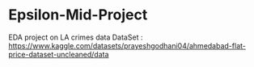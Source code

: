 # Epsilon-Mid-Project
EDA project on LA crimes data
DataSet : https://www.kaggle.com/datasets/prayeshgodhani04/ahmedabad-flat-price-dataset-uncleaned/data
